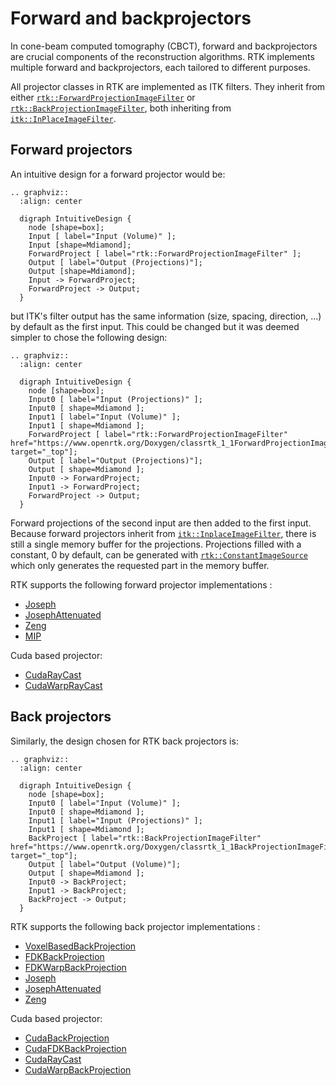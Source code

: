 # Forward and backprojectors

In cone-beam computed tomography (CBCT), forward and backprojectors are crucial components of the reconstruction algorithms. RTK implements multiple forward and backprojectors, each tailored to different purposes.

All projector classes in RTK are implemented as ITK filters. They inherit from either [`rtk::ForwardProjectionImageFilter`](https://www.openrtk.org/Doxygen/classrtk_1_1ForwardProjectionImageFilter.html) or [`rtk::BackProjectionImageFilter`](https://www.openrtk.org/Doxygen/classrtk_1_1BackProjectionImageFilter.html), both inheriting from [`itk::InPlaceImageFilter`](https://itk.org/Doxygen/html/classitk_1_1InPlaceImageFilter.html).

## Forward projectors

An intuitive design for a forward projector would be:

```{eval-rst}
.. graphviz::
  :align: center

  digraph IntuitiveDesign {
    node [shape=box];
    Input [ label="Input (Volume)" ];
    Input [shape=Mdiamond];
    ForwardProject [ label="rtk::ForwardProjectionImageFilter" ];
    Output [ label="Output (Projections)"];
    Output [shape=Mdiamond];
    Input -> ForwardProject;
    ForwardProject -> Output;
  }
```

but ITK's filter output has the same information (size, spacing, direction, ...) by default as the first input. This could be changed but it was deemed simpler to chose the following design:

```{eval-rst}
.. graphviz::
  :align: center

  digraph IntuitiveDesign {
    node [shape=box];
    Input0 [ label="Input (Projections)" ];
    Input0 [ shape=Mdiamond ];
    Input1 [ label="Input (Volume)" ];
    Input1 [ shape=Mdiamond ];
    ForwardProject [ label="rtk::ForwardProjectionImageFilter" href="https://www.openrtk.org/Doxygen/classrtk_1_1ForwardProjectionImageFilter.html" target="_top"];
    Output [ label="Output (Projections)"];
    Output [ shape=Mdiamond ];
    Input0 -> ForwardProject;
    Input1 -> ForwardProject;
    ForwardProject -> Output;
  }
```

Forward projections of the second input are then added to the first input. Because forward projectors inherit from [`itk::InplaceImageFilter`](https://docs.itk.org/projects/doxygen/en/stable/classitk_1_1InPlaceImageFilter.html), there is still a single memory buffer for the projections. Projections filled with a constant, 0 by default, can be generated with [`rtk::ConstantImageSource`](http://www.openrtk.org/Doxygen/classrtk_1_1ConstantImageSource.html) which only generates the requested part in the memory buffer.

RTK supports the following forward projector implementations :

- [Joseph](https://www.openrtk.org/Doxygen/classrtk_1_1JosephForwardProjectionImageFilter.html)
- [JosephAttenuated](https://www.openrtk.org/Doxygen/classrtk_1_1JosephForwardAttenuatedProjectionImageFilter.html)
- [Zeng](https://www.openrtk.org/Doxygen/classrtk_1_1ZengForwardProjectionImageFilter.html)
- [MIP](https://www.openrtk.org/Doxygen/classrtk_1_1MaximumIntensityProjectionImageFilter.html)

Cuda based projector:
- [CudaRayCast](https://www.openrtk.org/Doxygen/classrtk_1_1CudaForwardProjectionImageFilter.html)
- [CudaWarpRayCast](https://www.openrtk.org/Doxygen/classrtk_1_1CudaWarpForwardProjectionImageFilter.html)

## Back projectors

Similarly, the design chosen for RTK back projectors is:

```{eval-rst}
.. graphviz::
  :align: center

  digraph IntuitiveDesign {
    node [shape=box];
    Input0 [ label="Input (Volume)" ];
    Input0 [ shape=Mdiamond ];
    Input1 [ label="Input (Projections)" ];
    Input1 [ shape=Mdiamond ];
    BackProject [ label="rtk::BackProjectionImageFilter" href="https://www.openrtk.org/Doxygen/classrtk_1_1BackProjectionImageFilter.html" target="_top"];
    Output [ label="Output (Volume)"];
    Output [ shape=Mdiamond ];
    Input0 -> BackProject;
    Input1 -> BackProject;
    BackProject -> Output;
  }
```

RTK supports the following back projector implementations :

- [VoxelBasedBackProjection](https://www.openrtk.org/Doxygen/classrtk_1_1BackProjectionImageFilter.html)
- [FDKBackProjection](https://www.openrtk.org/Doxygen/classrtk_1_1FDKBackProjectionImageFilter.html)
- [FDKWarpBackProjection](https://www.openrtk.org/Doxygen/classrtk_1_1FDKWarpBackProjectionImageFilter.html)
- [Joseph](https://www.openrtk.org/Doxygen/classrtk_1_1JosephBackProjectionImageFilter.html)
- [JosephAttenuated](https://www.openrtk.org/Doxygen/classrtk_1_1JosephBackAttenuatedProjectionImageFilter.html)
- [Zeng](https://www.openrtk.org/Doxygen/classrtk_1_1ZengBackProjectionImageFilter.html)

Cuda based projector:
- [CudaBackProjection](https://www.openrtk.org/Doxygen/classrtk_1_1CudaBackProjectionImageFilter.html)
- [CudaFDKBackProjection](https://www.openrtk.org/Doxygen/classrtk_1_1CudaFDKBackProjectionImageFilter.html)
- [CudaRayCast](https://www.openrtk.org/Doxygen/classrtk_1_1CudaRayCastBackProjectionImageFilter.html)
- [CudaWarpBackProjection](https://www.openrtk.org/Doxygen/classrtk_1_1CudaWarpBackProjectionImageFilter.html)
